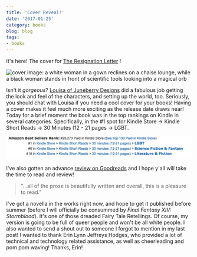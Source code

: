 ```yaml
---
title: 'Cover Reveal!'
date: '2017-01-25'
category: books
blog: blog
tags:
- books
---
```



It's here! The cover for [The Resignation Letter](https://www.amazon.com/dp/B01MS9NU7F/ref=sr_1_1?s=digital-text&ie=UTF8&qid=1484938920&sr=1-1) ! 

<img src="/images/ResignationLetterCover-01.jpg" alt="cover image: a white woman in a gown reclines on a chaise lounge, while a black woman stands in front of scientific tools looking into a magical orb" style="max-width:100%;" />

Isn't it _gorgeous_? [Louisa of Juneberry Designs](https://juneberrydesign.myportfolio.com/) did a fabulous job getting the look and feel of the characters, and setting up the world, too. Seriously, you should chat with Louisa if you need a cool cover for your books! Having a cover makes it feel much more exciting as the release date draws near! Today for a brief moment the book was in the top rankings on Kindle in several categories. Specifically, in the #1 spot for Kindle Store -> Kindle Short Reads -> 30 Minutes (12 - 21 pages -> LGBT. 


<img src="/images/kindle_rankings_01_25_17.jpeg" alt="Kindle rankings, #1 in Shorts LGBT, #6 in Science Fiction and Fantasy, and #18 in Literature and Fiction" style="max-width:100%;" />

I've also gotten an advance [review on Goodreads](https://www.goodreads.com/review/show/1888708702?book_show_action=true) and I hope y'all will take the time to read and review! 

> "...all of the prose is beautifully written and overall, this is a pleasure to read."

I've got a novella in the works right now, and hope to get it published before summer (before I will officially be consummed by _Final Fantasy XIV: Stormblood_). It's one of those dreaded Fairy Tale Retellings. Of course, my version is going to be full of queer people and won't be all white people. I also wanted to send a shout out to someone I forgot to mention in my last post! I wanted to thank Erin Lynn Jeffreys Hodges, who provided a lot of technical and technology related assistance, as well as cheerleading and pom pom waving! Thanks, Erin!